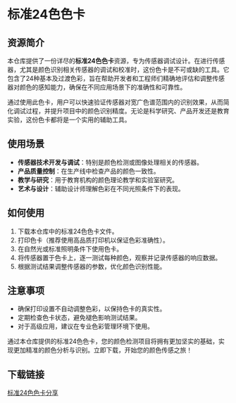 # 标准24色色卡

## 资源简介

本仓库提供了一份详尽的**标准24色色卡**资源，专为传感器调试设计。在进行传感器，尤其是颜色识别相关传感器的调试和校准时，这份色卡是不可或缺的工具。它包含了24种基本及过渡色彩，旨在帮助开发者和工程师们精确地评估和调整传感器对颜色的感知能力，确保在不同应用场景下的准确性和可靠性。

通过使用此色卡，用户可以快速验证传感器对宽广色谱范围内的识别效果，从而简化调试过程，并提升项目中的颜色识别精度。无论是科学研究、产品开发还是教育实验，这份色卡都将是一个实用的辅助工具。

## 使用场景

- **传感器技术开发与调试**：特别是颜色检测或图像处理相关的传感器。
- **产品质量控制**：在生产线中检查产品的颜色一致性。
- **教学与研究**：用于教育机构的颜色理论教学和实验室研究。
- **艺术与设计**：辅助设计师理解色彩在不同光照条件下的表现。

## 如何使用

1. 下载本仓库中的标准24色色卡文件。
2. 打印色卡（推荐使用高品质打印机以保证色彩准确性）。
3. 在自然光或标准照明条件下使用色卡。
4. 将传感器置于色卡上，逐一测试每种颜色，观察并记录传感器的响应数据。
5. 根据测试结果调整传感器的参数，优化颜色识别性能。

## 注意事项

- 确保打印设置不自动调整色彩，以保持色卡的真实性。
- 定期检查色卡状态，避免褪色影响测试结果。
- 对于高级应用，建议在专业色彩管理环境下使用。

通过本仓库提供的标准24色色卡，您的颜色检测项目将拥有更加坚实的基础，实现更加精准的颜色分析与识别。立即下载，开始您的颜色传感之旅！

## 下载链接

[标准24色色卡分享](https://pan.quark.cn/s/af935653e757)